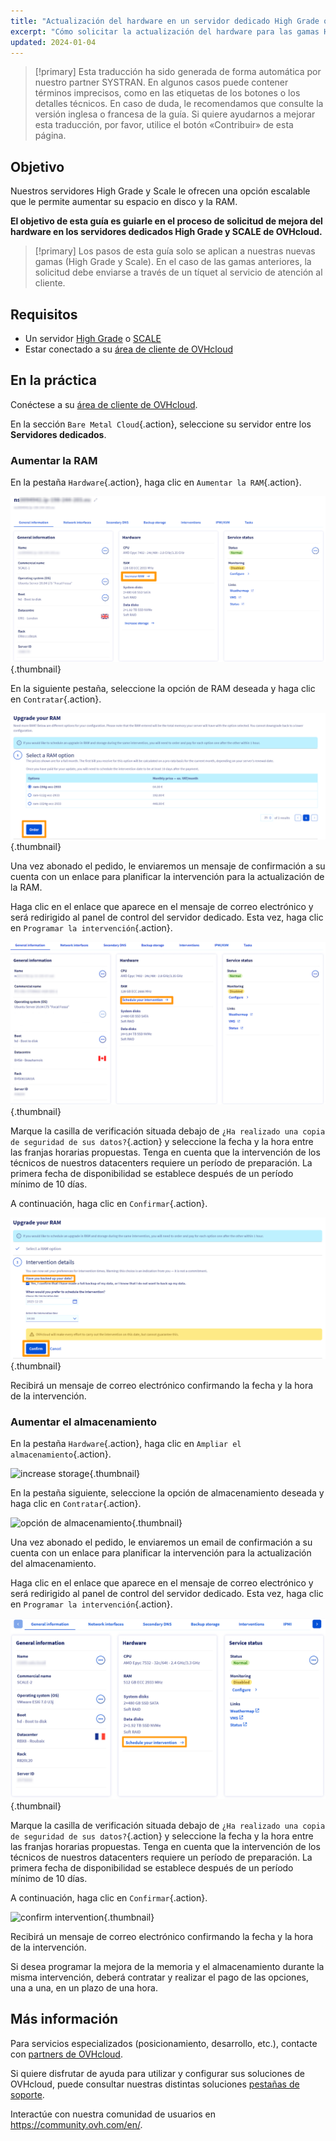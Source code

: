 ```yaml
---
title: "Actualización del hardware en un servidor dedicado High Grade o Scale"
excerpt: "Cómo solicitar la actualización del hardware para las gamas High Grade y SCALE desde el área de cliente"
updated: 2024-01-04
---
```


> [!primary]
> Esta traducción ha sido generada de forma automática por nuestro partner SYSTRAN. En algunos casos puede contener términos imprecisos, como en las etiquetas de los botones o los detalles técnicos. En caso de duda, le recomendamos que consulte la versión inglesa o francesa de la guía. Si quiere ayudarnos a mejorar esta traducción, por favor, utilice el botón «Contribuir» de esta página.

## Objetivo

Nuestros servidores High Grade y Scale le ofrecen una opción escalable que le permite aumentar su espacio en disco y la RAM.

**El objetivo de esta guía es guiarle en el proceso de solicitud de mejora del hardware en los servidores dedicados High Grade y SCALE de OVHcloud.**

> [!primary]
> Los pasos de esta guía solo se aplican a nuestras nuevas gamas (High Grade y Scale). En el caso de las gamas anteriores, la solicitud debe enviarse a través de un tíquet al servicio de atención al cliente.

## Requisitos

- Un servidor [High Grade](/links/bare-metal/bare-metal/high-grade/) o [SCALE](/links/bare-metal/bare-metal/scale/)
- Estar conectado a su [área de cliente de OVHcloud](/links/manager)

## En la práctica

Conéctese a su [área de cliente de OVHcloud](/links/manager).

En la sección `Bare Metal Cloud`{.action}, seleccione su servidor entre los **Servidores dedicados**.

### Aumentar la RAM

En la pestaña `Hardware`{.action}, haga clic en `Aumentar la RAM`{.action}.

![increase RAM](images/increaseram.png){.thumbnail}

En la siguiente pestaña, seleccione la opción de RAM deseada y haga clic en `Contratar`{.action}.

![storage option](images/selectram.png){.thumbnail}

Una vez abonado el pedido, le enviaremos un mensaje de confirmación a su cuenta con un enlace para planificar la intervención para la actualización de la RAM.

Haga clic en el enlace que aparece en el mensaje de correo electrónico y será redirigido al panel de control del servidor dedicado. Esta vez, haga clic en `Programar la intervención`{.action}.

![schedule intervention](images/ramintervention.png){.thumbnail}

Marque la casilla de verificación situada debajo de `¿Ha realizado una copia de seguridad de sus datos?`{.action} y seleccione la fecha y la hora entre las franjas horarias propuestas. Tenga en cuenta que la intervención de los técnicos de nuestros datacenters requiere un período de preparación. La primera fecha de disponibilidad se establece después de un período mínimo de 10 días.

A continuación, haga clic en `Confirmar`{.action}.

![confirm intervention](images/ramconfirm.png){.thumbnail}

Recibirá un mensaje de correo electrónico confirmando la fecha y la hora de la intervención.

### Aumentar el almacenamiento

En la pestaña `Hardware`{.action}, haga clic en `Ampliar el almacenamiento`{.action}.

![increase storage](images/increasestorage.png){.thumbnail}

En la pestaña siguiente, seleccione la opción de almacenamiento deseada y haga clic en `Contratar`{.action}.

![opción de almacenamiento](images/selectstorage.png){.thumbnail}

Una vez abonado el pedido, le enviaremos un email de confirmación a su cuenta con un enlace para planificar la intervención para la actualización del almacenamiento.

Haga clic en el enlace que aparece en el mensaje de correo electrónico y será redirigido al panel de control del servidor dedicado. Esta vez, haga clic en `Programar la intervención`{.action}.

![schedule intervention](images/storageintervention.png){.thumbnail}

Marque la casilla de verificación situada debajo de `¿Ha realizado una copia de seguridad de sus datos?`{.action} y seleccione la fecha y la hora entre las franjas horarias propuestas. Tenga en cuenta que la intervención de los técnicos de nuestros datacenters requiere un período de preparación. La primera fecha de disponibilidad se establece después de un período mínimo de 10 días.

A continuación, haga clic en `Confirmar`{.action}.

![confirm intervention](images/confirmintervention.png){.thumbnail}

Recibirá un mensaje de correo electrónico confirmando la fecha y la hora de la intervención.

Si desea programar la mejora de la memoria y el almacenamiento durante la misma intervención, deberá contratar y realizar el pago de las opciones, una a una, en un plazo de una hora.

## Más información <a name="go-further"></a>
 
Para servicios especializados (posicionamiento, desarrollo, etc.), contacte con [partners de OVHcloud](/links/partner).
 
Si quiere disfrutar de ayuda para utilizar y configurar sus soluciones de OVHcloud, puede consultar nuestras distintas soluciones [pestañas de soporte](https://www.ovhcloud.com/es-es/support-levels/).
 
Interactúe con nuestra comunidad de usuarios en <https://community.ovh.com/en/>.